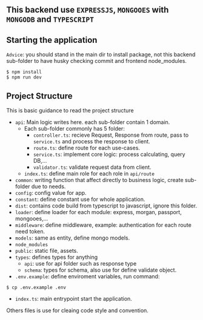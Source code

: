 ## This backend use `EXPRESSJS`, `MONGOOES` with `MONGODB` and `TYPESCRIPT`

## Starting the application

`Advice`: you should stand in the main dir to install package, not this backend sub-folder to have husky checking commit and frontend node_modules.

```console
$ npm install
$ npm run dev
```

## Project Structure

This is basic guidance to read the project structure

- `api`: Main logic writes here. each sub-folder contain 1 domain.
  - Each sub-folder commonly has 5 folder:
    - `controller.ts`: recieve Request, Response from route, pass to `service.ts` and process the response to client.
    - `route.ts`: define route for each use-cases.
    - `service.ts`: implement core logic: process calculating, query DB,...
    - `validator.ts`: validate request data from client.
  - `index.ts`: define main role for each role in `api/route`
- `common`: writing function that affect directly to business logic, create sub-folder due to needs.
- `config`: config value for app.
- `constant`: define constant use for whole application.
- `dist`: contains code build from typescript to javascript, ignore this folder.
- `loader`: define loader for each module: express, morgan, passport, mongooes,...
- `middleware`: define middleware, example: authentication for each route need token.
- `models`: same as entity, define mongo models.
- `node_modules`
- `public`: static file, assets.
- `types`: defines types for anything
  - `api`: use for api folder such as response type
  - `schema`: types for schema, also use for define validate object.
- `.env.example`: define enviroment variables, run command:

```console
$ cp .env.example .env
```

- `index.ts`: main entrypoint start the application.

Others files is use for cleaing code style and convention.
